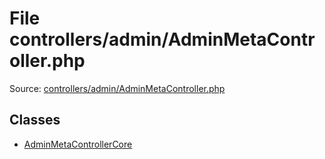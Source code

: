 File controllers/admin/AdminMetaController.php
=========
Source: [controllers/admin/AdminMetaController.php](https://github.com/PrestaShop/PrestaShop/blob/1.6.1.1/controllers/admin/AdminMetaController.php)


Classes
-------

* [AdminMetaControllerCore](class.AdminMetaControllerCore)

